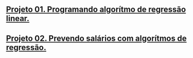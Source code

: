 ## [Projeto 01. Programando algorítmo de regressão linear.](https://twitter.com/home)



## [Projeto 02. Prevendo salários com algorítmos de regressão.](https://twitter.com/home)
